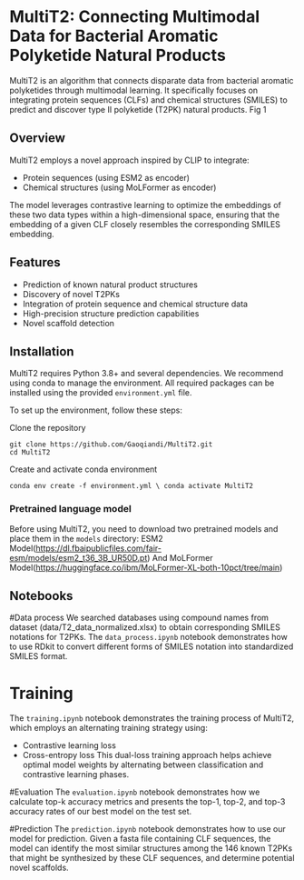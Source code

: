 # MultiT2: Connecting Multimodal Data for Bacterial Aromatic Polyketide Natural Products

MultiT2 is an algorithm that connects disparate data from bacterial aromatic polyketides through multimodal learning. It specifically focuses on integrating protein sequences (CLFs) and chemical structures (SMILES) to predict and discover type II polyketide (T2PK) natural products.
Fig 1

## Overview

MultiT2 employs a novel approach inspired by CLIP to integrate:
- Protein sequences (using ESM2 as encoder)
- Chemical structures (using MoLFormer as encoder)

The model leverages contrastive learning to optimize the embeddings of these two data types within a high-dimensional space, ensuring that the embedding of a given CLF closely resembles the corresponding SMILES embedding.

## Features

- Prediction of known natural product structures
- Discovery of novel T2PKs
- Integration of protein sequence and chemical structure data
- High-precision structure prediction capabilities
- Novel scaffold detection

## Installation
MultiT2 requires Python 3.8+ and several dependencies. We recommend using conda to manage the environment. All required packages can be installed using the provided `environment.yml` file.

To set up the environment, follow these steps:

Clone the repository
```
git clone https://github.com/Gaoqiandi/MultiT2.git
cd MultiT2
```

Create and activate conda environment

`conda env create -f environment.yml \
conda activate MultiT2`

### Pretrained language model
Before using MultiT2, you need to download two pretrained models and place them in the `models` directory: ESM2 Model(https://dl.fbaipublicfiles.com/fair-esm/models/esm2_t36_3B_UR50D.pt) 
And MoLFormer Model(https://huggingface.co/ibm/MoLFormer-XL-both-10pct/tree/main)


## Notebooks
#Data process
We searched databases using compound names from dataset (data/T2_data_normalized.xlsx) to obtain corresponding SMILES notations for T2PKs. The `data_process.ipynb` notebook demonstrates how to use RDkit to convert different forms of SMILES notation into standardized SMILES format.

# Training
The `training.ipynb` notebook demonstrates the training process of MultiT2, which employs an alternating training strategy using:
- Contrastive learning loss
- Cross-entropy loss
This dual-loss training approach helps achieve optimal model weights by alternating between classification and contrastive learning phases.

#Evaluation
The `evaluation.ipynb` notebook demonstrates how we calculate top-k accuracy metrics and presents the top-1, top-2, and top-3 accuracy rates of our best model on the test set.

#Prediction
The `prediction.ipynb` notebook demonstrates how to use our model for prediction. Given a fasta file containing CLF sequences, the model can identify the most similar structures among the 146 known T2PKs that might be synthesized by these CLF sequences, and determine potential novel scaffolds.
